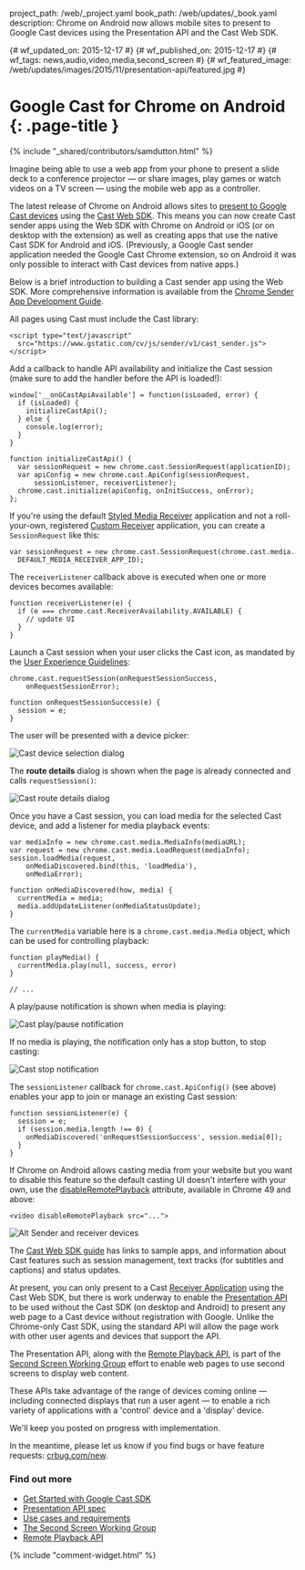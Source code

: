 project_path: /web/_project.yaml
book_path: /web/updates/_book.yaml
description: Chrome on Android now allows mobile sites to present to Google Cast devices using the Presentation API and the Cast Web SDK.

{# wf_updated_on: 2015-12-17 #}
{# wf_published_on: 2015-12-17 #}
{# wf_tags: news,audio,video,media,second_screen #}
{# wf_featured_image: /web/updates/images/2015/11/presentation-api/featured.jpg #}

# Google Cast for Chrome on Android {: .page-title }

{% include "_shared/contributors/samdutton.html" %}



<style>
img.screenshot {
  max-width: 360px;
}
@media screen and (max-width: 500px) {
  img.screenshot {
    max-width: 100%;
  }
}
</style>


Imagine being able to use a web app from your phone to present a slide deck to a conference projector — or share images, play games or watch videos on a TV screen — using the mobile web app as a controller.

The latest release of Chrome on Android allows sites to [present to Google Cast devices](https://storage.googleapis.com/castapi/CastHelloVideo/index.html) using the [Cast Web SDK](https://developers.google.com/cast/docs/chrome_sender). This means you can now create Cast sender apps using the Web SDK with Chrome on Android or iOS (or on desktop with the extension) as well as creating apps that use the native Cast SDK for Android and iOS. (Previously, a Google Cast sender application needed the Google Cast Chrome extension, so on Android it was only possible to interact with Cast devices from native apps.)

Below is a brief introduction to building a Cast sender app using the Web SDK. More comprehensive information is available from the [Chrome Sender App Development Guide](https://developers.google.com/cast/docs/chrome_sender).

All pages using Cast must include the Cast library:


    <script type="text/javascript"
      src="https://www.gstatic.com/cv/js/sender/v1/cast_sender.js"></script>
    

Add a callback to handle API availability and initialize the Cast session (make sure to add the handler before the API is loaded!):


    window['__onGCastApiAvailable'] = function(isLoaded, error) {
      if (isLoaded) {
        initializeCastApi();
      } else {
        console.log(error);
      }
    }
    
    function initializeCastApi() {
      var sessionRequest = new chrome.cast.SessionRequest(applicationID);
      var apiConfig = new chrome.cast.ApiConfig(sessionRequest,
          sessionListener, receiverListener);
      chrome.cast.initialize(apiConfig, onInitSuccess, onError);
    };
    

If you're using the default [Styled Media Receiver](https://developers.google.com/cast/docs/receiver_apps#Styled) application and not a roll-your-own, registered [Custom Receiver](https://developers.google.com/cast/docs/custom_receiver) application, you can create a `SessionRequest` like this:


    var sessionRequest = new chrome.cast.SessionRequest(chrome.cast.media.
      DEFAULT_MEDIA_RECEIVER_APP_ID);
    

The `receiverListener` callback above is executed when one or more devices becomes available:


    function receiverListener(e) {
      if (e === chrome.cast.ReceiverAvailability.AVAILABLE) {
        // update UI
      }
    }
    

Launch a Cast session when your user clicks the Cast icon, as mandated by the [User Experience Guidelines](https://developers.google.com/cast/docs/ux_guidelines#sender-cast-icon-available):


    chrome.cast.requestSession(onRequestSessionSuccess,
        onRequestSessionError);
    
    function onRequestSessionSuccess(e) {
      session = e;
    }
    

The user will be presented with a device picker:

<img class="screenshot" src="/web/updates/images/2015/11/presentation-api/devices.png" alt="Cast device selection dialog">

The **route details** dialog is shown when the page is already connected and calls `requestSession()`:

<img class="screenshot" src="/web/updates/images/2015/11/presentation-api/route-details.png" alt="Cast route details dialog">

Once you have a Cast session, you can load media for the selected Cast device, and add a listener for media playback events:


    var mediaInfo = new chrome.cast.media.MediaInfo(mediaURL);
    var request = new chrome.cast.media.LoadRequest(mediaInfo);
    session.loadMedia(request,
        onMediaDiscovered.bind(this, 'loadMedia'),
        onMediaError);
    
    function onMediaDiscovered(how, media) {
      currentMedia = media;
      media.addUpdateListener(onMediaStatusUpdate);
    }
    

The `currentMedia` variable here is a `chrome.cast.media.Media` object, which can be used for controlling playback:


    function playMedia() {
      currentMedia.play(null, success, error)
    }
    
    // ...
    
    

A play/pause notification is shown when media is playing:

<img class="screenshot" src="/web/updates/images/2015/11/presentation-api/play-pause-notification.png" alt="Cast play/pause notification">

If no media is playing, the notification only has a stop button, to stop casting:

<img class="screenshot" src="/web/updates/images/2015/11/presentation-api/stop-notification.png" alt="Cast stop notification">

The `sessionListener` callback for `chrome.cast.ApiConfig()` (see above) enables your app to join or manage an existing Cast session:


    function sessionListener(e) {
      session = e;
      if (session.media.length !== 0) {
        onMediaDiscovered('onRequestSessionSuccess', session.media[0]);
      }
    }
    

<a id="disable-remote-playback">

If Chrome on Android allows casting media from your website but you want to disable this feature so the default casting UI doesn't interfere with your own, use the [disableRemotePlayback](https://w3c.github.io/remote-playback/#idl-def-htmlmediaelement-disableremoteplayback) attribute, available in Chrome 49 and above:


    <video disableRemotePlayback src="...">
    

![Alt Sender and receiver devices](/web/updates/images/2015/11/presentation-api/screens.jpg)

The [Cast Web SDK guide](https://developers.google.com/cast/docs/chrome_sender) has links to sample apps, and information about Cast features such as session management, text tracks (for subtitles and captions) and status updates.

At present, you can only present to a Cast [Receiver Application](https://developers.google.com/cast/docs/receiver_apps) using the Cast Web SDK, but there is work underway to enable the [Presentation  API](https://w3c.github.io/presentation-api/) to be used without the Cast SDK (on desktop and Android) to present any web page to a Cast device without registration with Google. Unlike the Chrome-only Cast SDK, using the standard API will allow the page work with other user agents and devices that support the API.

The Presentation API, along with the [Remote Playback API](https://w3c.github.io/remote-playback/), is part of the [Second Screen Working Group](http://www.w3.org/2014/secondscreen) effort to enable web pages to use second screens to display web content.

These APIs take advantage of the range of devices coming online — including connected displays that run a user agent — to enable a rich variety of applications with a 'control' device and a 'display' device.

We'll keep you posted on progress with implementation.

In the meantime, please let us know if you find bugs or have feature requests: [crbug.com/new](https://crbug.com/new).

### Find out more

* [Get Started with Google Cast SDK](https://developers.google.com/cast/)
* [Presentation API spec](http://www.w3.org/TR/presentation-api)
* [Use cases and requirements](https://github.com/w3c/presentation-api/blob/gh-pages/uc-req.md)
* [The Second Screen Working Group](http://www.w3.org/2014/secondscreen/)
* [Remote Playback API](https://w3c.github.io/remote-playback)





{% include "comment-widget.html" %}
